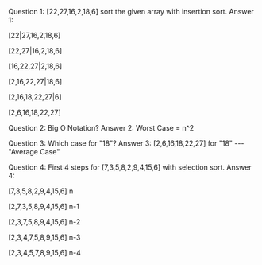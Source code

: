 Question 1:
[22,27,16,2,18,6] sort the given array with insertion sort.
Answer 1:

[22|27,16,2,18,6]

[22,27|16,2,18,6]

[16,22,27|2,18,6]

[2,16,22,27|18,6]

[2,16,18,22,27|6]

[2,6,16,18,22,27]

Question 2:
Big O Notation?
Answer 2:
Worst Case = n^2

Question 3:
Which case for "18"?
Answer 3:
[2,6,16,18,22,27] for "18" --- "Average Case"

Question 4:
First 4 steps for [7,3,5,8,2,9,4,15,6] with selection sort.
Answer 4:

[7,3,5,8,2,9,4,15,6] n

[2,7,3,5,8,9,4,15,6] n-1

[2,3,7,5,8,9,4,15,6] n-2

[2,3,4,7,5,8,9,15,6] n-3

[2,3,4,5,7,8,9,15,6] n-4
